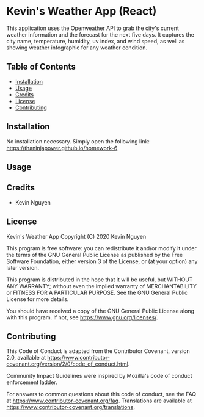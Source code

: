 # Kevin's Weather App (React)

This application uses the Openweather API to grab the city's current weather
information and the forecast for the next five days. It captures the city name,
temperature, humidity, uv index, and wind speed, as well as showing weather
infographic for any weather condition.

## Table of Contents

* [Installation](#installation)
* [Usage](#usage)
* [Credits](#credits)
* [License](#license)
* [Contributing](#contributing)

## Installation

No installation necessary. Simply open the following link: https://thaninjapower.github.io/homework-6

## Usage

## Credits

* Kevin Nguyen

## License

Kevin's Weather App Copyright (C) 2020 Kevin Nguyen

This program is free software: you can redistribute it and/or modify it under the terms of the GNU General Public License as published by the Free Software Foundation, either version 3 of the License, or (at your option) any later version.

This program is distributed in the hope that it will be useful, but WITHOUT ANY WARRANTY; without even the implied warranty of MERCHANTABILITY or FITNESS FOR A PARTICULAR PURPOSE. See the GNU General Public License for more details.

You should have received a copy of the GNU General Public License along with this program. If not, see https://www.gnu.org/licenses/.

## Contributing

This Code of Conduct is adapted from the Contributor Covenant, version 2.0, available at https://www.contributor-covenant.org/version/2/0/code_of_conduct.html.

Community Impact Guidelines were inspired by Mozilla's code of conduct enforcement ladder.

For answers to common questions about this code of conduct, see the FAQ at https://www.contributor-covenant.org/faq. Translations are available at https://www.contributor-covenant.org/translations.

